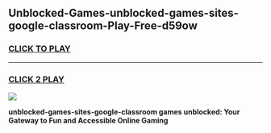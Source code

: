 
## Unblocked-Games-unblocked-games-sites-google-classroom-Play-Free-d59ow
<h3>
<a href="https://premium76.site?title=unblocked-games-sites-google-classroom&ref=12A">CLICK TO PLAY</a></h3>
<hr>

<h3>
<a href="https://premium76.site?title=unblocked-games-sites-google-classroom&ref=12A">CLICK 2 PLAY</a>
  
</h3>

<a href="https://premium76.site?title=unblocked-games-sites-google-classroom&ref=12A"><img src="https://clearcache.store/games.png"></a>


**unblocked-games-sites-google-classroom games unblocked: Your Gateway to Fun and Accessible Online Gaming**
